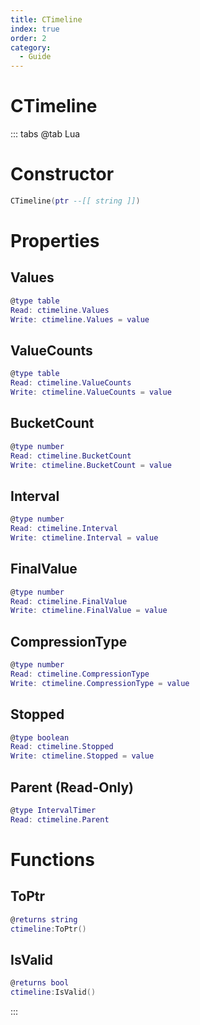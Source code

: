 ```yaml
---
title: CTimeline
index: true
order: 2
category:
  - Guide
---
```


# CTimeline

::: tabs
@tab Lua
# Constructor
```lua
CTimeline(ptr --[[ string ]])
```
# Properties
## Values 
```lua
@type table
Read: ctimeline.Values
Write: ctimeline.Values = value
```
## ValueCounts 
```lua
@type table
Read: ctimeline.ValueCounts
Write: ctimeline.ValueCounts = value
```
## BucketCount 
```lua
@type number
Read: ctimeline.BucketCount
Write: ctimeline.BucketCount = value
```
## Interval 
```lua
@type number
Read: ctimeline.Interval
Write: ctimeline.Interval = value
```
## FinalValue 
```lua
@type number
Read: ctimeline.FinalValue
Write: ctimeline.FinalValue = value
```
## CompressionType 
```lua
@type number
Read: ctimeline.CompressionType
Write: ctimeline.CompressionType = value
```
## Stopped 
```lua
@type boolean
Read: ctimeline.Stopped
Write: ctimeline.Stopped = value
```
## Parent (Read-Only)
```lua
@type IntervalTimer
Read: ctimeline.Parent
```
# Functions
## ToPtr
```lua
@returns string
ctimeline:ToPtr()
```
## IsValid
```lua
@returns bool
ctimeline:IsValid()
```

:::